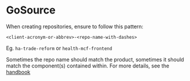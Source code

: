 # GoSource

When creating repositories, ensure to follow this pattern:

`<client-acronym-or-abbrev>-<repo-name-with-dashes>`

Eg. `ha-trade-reform` or `health-mcf-frontend`

Sometimes the repo name should match the product, sometimes it should match the component(s) contained within. For more details, see the [handbook](https://staff-handbook.gosource.com.au/)
